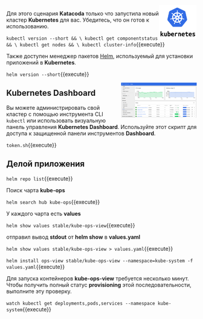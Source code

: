 <img align="right" src="./assets/k8s-logo.png" width="100">

Для этого сценария **Katacoda** только что запустила новый кластер **Kubernetes** для вас. Убедитесь, что он готов к использованию.

`kubectl version --short && \
kubectl get componentstatus && \
kubectl get nodes && \
kubectl cluster-info`{{execute}}

Также доступен менеджер пакетов [Helm](https://helm.sh/), используемый для установки приложений в **Kubernetes**.

`helm version --short`{{execute}}

<img align="right" src="./assets/k8s-dash.png" width="200">

## Kubernetes Dashboard ##

Вы можете администрировать свой кластер с помощью инструмента CLI `kubectl` или использовать визуальную панель управления **Kubernetes Dashboard**. Используйте этот скрипт для доступа к защищенной панели инструментов **Dashboard**.

`token.sh`{{execute}}

## Делой приложения ##

`helm repo list`{{execute}}

Поиск чарта **kube-ops**

`helm search hub kube-ops`{{execute}}

У каждого чарта есть **values**

`helm show values stable/kube-ops-view`{{execute}}

отправил вывод **stdout** от **helm show** в **values.yaml**

`helm show values stable/kube-ops-view > values.yaml`{{execute}}

`helm install ops-view stable/kube-ops-view --namespace=kube-system -f values.yaml`{{execute}}

Для запуска контейнеров **kube-ops-view** требуется несколько минут. Чтобы получить полный статус **provisioning** этой последовательности, выполните эту проверку.

`watch kubectl get deployments,pods,services --namespace kube-system`{{execute}}



